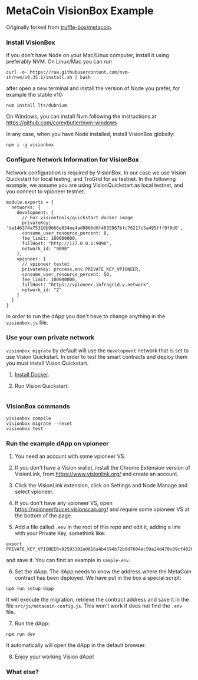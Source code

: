 # MetaCoin VisionBox Example
Originally forked from [truffle-box/metacoin](https://github.com/truffle-box/metacoin-box).

### Install VisionBox

If you don't have Node on your Mac/Linux computer, install it using preferably NVM. On Linux/Mac you can run

```
curl -o- https://raw.githubusercontent.com/nvm-sh/nvm/v0.35.1/install.sh | bash
```
after open a new terminal and install the version of Node you prefer, for example the stable v10:
```
nvm install lts/dubnium
```

On Windows, you can install Nvm following the instructions at  
https://github.com/coreybutler/nvm-windows

In any case, when you have Node installed, install VisionBox globally:
```
npm i -g visionbox
```

### Configure Network Information for VisionBox

Network configuration is required by VisionBox.
In our case we use Vision Quickstart for local testing, and TroGrid for as testnet. In the following example, we assume you are using VisionQuickstart as local testnet, and you connect to vpioneer testnet.

```
module.exports = {
  networks: {
    development: {
      // For visiontools/quickstart docker image
      privateKey: 'da146374a75310b9666e834ee4ad0866d6f4035967bfc76217c5a495fff9f0d0',
      consume_user_resource_percent: 0,
      fee_limit: 100000000,
      fullHost: "http://127.0.0.1:9090",
      network_id: "9090"
    },
    vpioneer: {
      // vpioneer testet
      privateKey: process.env.PRIVATE_KEY_VPIONEER,
      consume_user_resource_percent: 50,
      fee_limit: 100000000,
      fullHost: "https://vpioneer.infragrid.v.network",
      network_id: "2"
    }
  }
}
```
In order to run the dApp you don't have to change anything in the `visionbox.js` file.

### Use your own private network

`visionbox migrate` by default will use the `development` network that is set to use Vision Quickstart. In order to test the smart contracts and deploy them you must install Vision Quickstart.

1. [Install Docker](https://docs.docker.com/install/).

2. Run Vision Quickstart:
```

```

### VisionBox commands
```
visionbox compile
visionbox migrate --reset
visionbox test
```

### Run the example dApp on vpioneer

1. You need an account with some vpioneer VS. 

2. If you don't have a Vision wallet, install the Chrome Extension version of VisionLink, from https://www.visionlink.org/ and create an account.

3. Click the VisionLink extension, click on Settings and Node Manage and select vpioneer. 

4. If you don't have any vpioneer VS, open https://vpioneerfaucet.visionscan.org/ and require some vpioneer VS at the bottom of the page.

5. Add a file called `.env` in the root of this repo and edit it, adding a line with your Private Key, somethink like:
 ```
 export PRIVATE_KEY_VPIONEER=92593192a0816a4b4394b72b0d7604ec59a24d478c89cf4826503ebb31ae103e
 ```
 and save it. You can find an example in `sample-env`.
 
6. Set the dApp. The dApp needs to know the address where the MetaCoin contract has been deployed. We have put in the box a special script:

```
npm run setup-dapp
```

It will execute the migration, retrieve the contract address and save it in the file `src/js/metacoin-config.js`. This won't work if does not find the `.env` file.

7. Run the dApp:

```
npm run dev
```
It automatically will open the dApp in the default browser.


8. Enjoy your working Vision dApp!

### What else?


